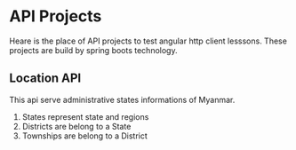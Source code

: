 # API Projects

Heare is the place of API projects to test angular http client lesssons. These projects are build by spring boots technology.

## Location API

This api serve administrative states informations of Myanmar.
1. States represent state and regions
2. Districts are belong to a State
3. Townships are belong to a District